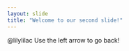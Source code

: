 ```yaml
---
layout: slide
title: "Welcome to our second slide!"
---
```

@lilylilac
Use the left arrow to go back!
